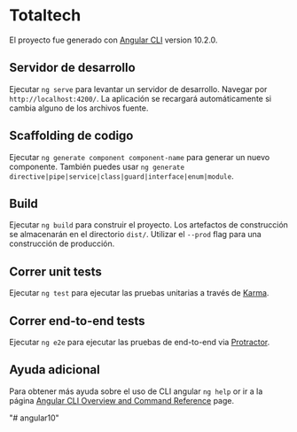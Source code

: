 # Totaltech

El proyecto fue generado con [Angular CLI](https://github.com/angular/angular-cli) version 10.2.0.

## Servidor de desarrollo

Ejecutar `ng serve` para levantar un servidor de desarrollo. Navegar por `http://localhost:4200/`. La aplicación se recargará automáticamente si cambia alguno de los archivos fuente.

## Scaffolding de codigo

Ejecutar `ng generate component component-name` para generar un nuevo componente. También puedes usar `ng generate directive|pipe|service|class|guard|interface|enum|module`.

## Build

Ejecutar `ng build` para construir el proyecto. Los artefactos de construcción se almacenarán en el directorio `dist/`. Utilizar el `--prod` flag para una construcción de producción.

## Correr unit tests

Ejecutar `ng test` para ejecutar las pruebas unitarias a través de [Karma](https://karma-runner.github.io).

## Correr end-to-end tests

Ejecutar `ng e2e` para ejecutar las pruebas de end-to-end via [Protractor](http://www.protractortest.org/).

## Ayuda adicional

Para obtener más ayuda sobre el uso de CLI angular `ng help` or ir a la página [Angular CLI Overview and Command Reference](https://angular.io/cli) page.

"# angular10" 
